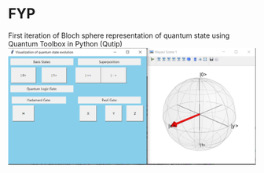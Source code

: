 # FYP
First iteration of Bloch sphere representation of quantum state using Quantum Toolbox in Python (Qutip)
![](GUI2.PNG)
